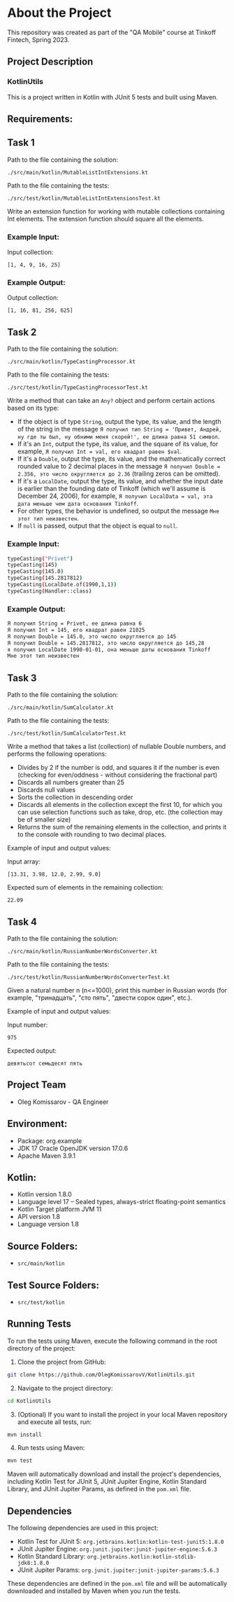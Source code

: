 # About the Project

This repository was created as part of the "QA Mobile" course at Tinkoff Fintech, Spring 2023.

## Project Description

### KotlinUtils

This is a project written in Kotlin with JUnit 5 tests and built using Maven.

## Requirements:

## Task 1

Path to the file containing the solution:

`./src/main/kotlin/MutableListIntExtensions.kt`

Path to the file containing the tests: 

`./src/test/kotlin/MutableListIntExtensionsTest.kt`

Write an extension function for working with mutable collections containing Int elements. The extension function should square all the elements.

### Example Input:

Input collection:

`[1, 4, 9, 16, 25]`

### Example Output:

Output collection: 

`[1, 16, 81, 256, 625]`

## Task 2

Path to the file containing the solution:

`./src/main/kotlin/TypeCastingProcessor.kt`

Path to the file containing the tests:

`./src/test/kotlin/TypeCastingProcessorTest.kt`

Write a method that can take an `Any?` object and perform certain actions based on its type:

- If the object is of type `String`, output the type, its value, and the length of the string in the message `Я получил тип String = 'Привет, Андрей, ну где ты был, ну обними меня скорей!', ее длина равна 51 символ`.
- If it's an `Int`, output the type, its value, and the square of its value, for example, `Я получил Int = val, его квадрат равен $val`.
- If it's a `Double`, output the type, its value, and the mathematically correct rounded value to 2 decimal places in the message `Я получил Double = 2.356, это число округляется до 2.36` (trailing zeros can be omitted).
- If it's a `LocalDate`, output the type, its value, and whether the input date is earlier than the founding date of Tinkoff (which we'll assume is December 24, 2006), for example, `Я получил LocalData = val, эта дата меньше чем дата основания Tinkoff`.
- For other types, the behavior is undefined, so output the message `Мне этот тип неизвестен`.
- If `null` is passed, output that the object is equal to `null`.

### Example Input:
```bash
typeCasting("Privet")
typeCasting(145)
typeCasting(145.0)
typeCasting(145.2817812)
typeCasting(LocalDate.of(1990,1,1))
typeCasting(Handler::class)
```
### Example Output:
```bash
Я получил String = Privet, ее длина равна 6
Я получил Int = 145, его квадрат равен 21025
Я получил Double = 145.0, это число округляется до 145
Я получил Double = 145.2817812, это число округляется до 145,28
я получил LocalDate 1990-01-01, она меньше даты основания Tinkoff
Мне этот тип неизвестен
```
## Task 3

Path to the file containing the solution:

`./src/main/kotlin/SumCalculator.kt`  

Path to the file containing the tests:

`./src/test/kotlin/SumCalculatorTest.kt`

Write a method that takes a list (collection) of nullable Double numbers, and performs the following operations:

- Divides by 2 if the number is odd, and squares it if the number is even (checking for even/oddness - without considering the fractional part)
- Discards all numbers greater than 25
- Discards null values
- Sorts the collection in descending order
- Discards all elements in the collection except the first 10, for which you can use selection functions such as take, drop, etc. (the collection may be of smaller size)
- Returns the sum of the remaining elements in the collection, and prints it to the console with rounding to two decimal places.

Example of input and output values:

Input array:

`[13.31, 3.98, 12.0, 2.99, 9.0]`

Expected sum of elements in the remaining collection: 

`22.09`

## Task 4

Path to the file containing the solution:

`./src/main/kotlin/RussianNumberWordsConverter.kt`  

Path to the file containing the tests:

`./src/test/kotlin/RussianNumberWordsConverterTest.kt`

Given a natural number n (n<=1000), print this number in Russian words (for example, "тринадцать", "сто пять", "двести сорок один", etc.).

Example of input and output values:

Input number:

`975`

Expected output:

`девятьсот семьдесят пять`

## Project Team

- Oleg Komissarov - QA Engineer

## Environment:

- Package: org.example
- JDK 17 Oracle OpenJDK version 17.0.6
- Apache Maven 3.9.1

## Kotlin:

- Kotlin version 1.8.0
- Language level 17 – Sealed types, always-strict floating-point semantics
- Kotlin Target platform JVM 11
- API version 1.8
- Language version 1.8

## Source Folders:

- `src/main/kotlin`

## Test Source Folders:

- `src/test/kotlin`

## Running Tests

To run the tests using Maven, execute the following command in the root directory of the project:

1. Clone the project from GitHub:

```bash
git clone https://github.com/OlegKomissarovV/KotlinUtils.git
```

2. Navigate to the project directory:

```bash
cd KotlinUtils
```

3. (Optional) If you want to install the project in your local Maven repository and execute all tests, run:

```bash
mvn install
```

4. Run tests using Maven:

```bash
mvn test
```

Maven will automatically download and install the project's dependencies, including Kotlin Test for JUnit 5, JUnit Jupiter Engine, Kotlin Standard Library, and JUnit Jupiter Params, as defined in the `pom.xml` file.

## Dependencies

The following dependencies are used in this project:

- Kotlin Test for JUnit 5: `org.jetbrains.kotlin:kotlin-test-junit5:1.8.0`
- JUnit Jupiter Engine: `org.junit.jupiter:junit-jupiter-engine:5.6.3`
- Kotlin Standard Library: `org.jetbrains.kotlin:kotlin-stdlib-jdk8:1.8.0`
- JUnit Jupiter Params: `org.junit.jupiter:junit-jupiter-params:5.6.3`

These dependencies are defined in the `pom.xml` file and will be automatically downloaded and installed by Maven when you run the tests.


